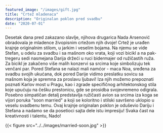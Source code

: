 ```yaml
---
featured_image: "/images/gift.jpg"
title: "Crtež mladenaca"
description: "Originalan poklon pred svadbu"
date: "2020-07-01"
---
```



Desetak dana pred zakazano slavlje, njihova drugarica Nada Arsenović obradovala je mladence živopisnim crtežom njih dvoje! 
Crtež je urađen krajnje originalnim stilom, u jarkim i veselim bojama.
Na njemu se vide Stefan, u odelu za svadbu i sa mašnom oko vrata, koji vozi bicikl a na pak-tregeru sedi nasmejana Darija držeći u ruci bidermajer od ružičastih ruža. 
Za bicikl je zakačeno više malih konzervi sa srcima koje simbolizuju tek venčani par.
Pored Stefana se nalazi mali namćor - maca Noa, sređena za svadbu svojih ukućana, dok pored Darije vidimo preslatku sovicu sa mašnom koja je spremna za proslavu ljubavi!
Iza njih možemo prepoznati poznati Karlov most u Pragu, kao i zgrade specifičnog arhitektonskog stila koje upućuju na češku prestonicu, gde se prosidba svojevremeno odigrala.
Posebno simpatičan detalj predstavlja ružičasti avion sa srcima iza koga se vijori poruka "soon married" a koji se koloritno i stilski savršeno uklopio u veselu svadbenu temu.
Ovaj krajnje originalan poklon je oduševio Dariju i Stefana a nadamo se da posetioci sajta dele istu impresiju! Svaka čast na kreativnosti i talentu, Nado! 

{{< figure src="../../images/married-soon.jpg" >}}
